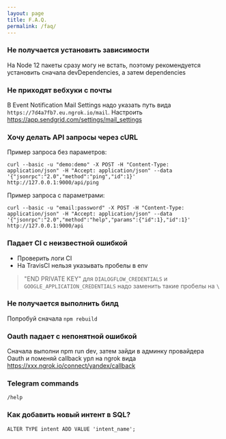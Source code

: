 ```yaml
---
layout: page
title: F.A.Q.
permalink: /faq/
---
```


### Не получается установить зависимости
На Node 12 пакеты сразу могу не встать, поэтому рекомендуется установить сначала devDependencies, а затем dependencies

### Не приходят вебхуки с почты
В Event Notification Mail Settings надо указать путь вида `https://7d4a7fb7.eu.ngrok.io/mail`. Настроить https://app.sendgrid.com/settings/mail_settings

### Хочу делать API запросы через cURL 
Пример запроса без параметров:
```
curl --basic -u "demo:demo" -X POST -H "Content-Type: application/json" -H "Accept: application/json" --data '{"jsonrpc":"2.0","method":"ping","id":1}' http://127.0.0.1:9000/api/ping
```
Пример запроса с параметрами:
```
curl --basic -u "email:password" -X POST -H "Content-Type: application/json" -H "Accept: application/json" --data '{"jsonrpc":"2.0","method":"help","params":{"id":1},"id":1}' http://127.0.0.1:9000/api
```

### Падает CI с неизвестной ошибкой
* Проверить логи CI
* На TravisCI нельзя указывать пробелы в env
> "END PRIVATE KEY" для `DIALOGFLOW_CREDENTIALS` и `GOOGLE_APPLICATION_CREDENTIALS` надо заменить такие пробелы на `\ `

### Не получается выполнить билд
Попробуй сначала `npm rebuild`

### Oauth падает с непонятной ошибкой
Сначала выполни npm run dev, затем зайди в админку провайдера Oauth и поменяй callback урл на ngrok вида https://xxx.ngrok.io/connect/yandex/callback

### Telegram commands
```
/help
```

### Как добавить новый интент в SQL?
```sqlite-psql
ALTER TYPE intent ADD VALUE 'intent_name';
```
